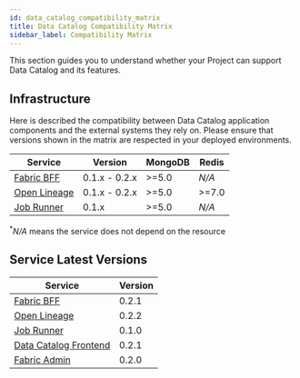 ```yaml
---
id: data_catalog_compatibility_matrix
title: Data Catalog Compatibility Matrix
sidebar_label: Compatibility Matrix
---
```


This section guides you to understand whether your Project can support Data Catalog and its features.

## Infrastructure

Here is described the compatibility between Data Catalog application components and the external systems they rely on.
Please ensure that versions shown in the matrix are respected in your deployed environments.


| Service                                                     | Version         | MongoDB | Redis  |
| ----------------------------------------------------------- | --------------- | ------- | ------ |
| [Fabric BFF](/data_catalog/data_catalog_fabric_bff.mdx)     | 0.1.x - 0.2.x   | \>=5.0  | _N/A_  |
| [Open Lineage](/data_catalog/data_catalog_open_lineage.mdx) | 0.1.x - 0.2.x   | \>=5.0  | \>=7.0 |
| [Job Runner](/data_catalog/data_catalog_job_runner.mdx)     | 0.1.x           | \>=5.0  | _N/A_  |
<p><sup>*</sup><em>N/A</em> means the service does not depend on the resource</p>

## Service Latest Versions

| Service                                                          | Version |
| ---------------------------------------------------------------- | ------- |
| [Fabric BFF](/data_catalog/data_catalog_fabric_bff.mdx)          | 0.2.1   |
| [Open Lineage](/data_catalog/data_catalog_open_lineage.mdx)      | 0.2.2   |
| [Job Runner](/data_catalog/data_catalog_job_runner.mdx)          | 0.1.0   |
| [Data Catalog Frontend](/data_catalog/frontend/overview.mdx)     | 0.2.1   |
| [Fabric Admin](/data_catalog/database_setup.mdx)                 | 0.2.0   |
